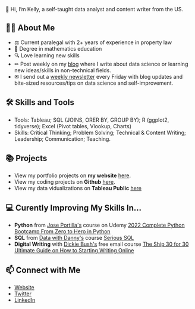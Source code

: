 👋 Hi, I’m Kelly, a self-taught data analyst and content writer from the US.

## 🙋‍♀️ About Me
- ⚖ Current paralegal with 2+ years of experience in property law
- 📐 Degree in mathematics education 
- 🔍 Love learning new skills
- ✏ Post weekly on my [blog](https://www.kellyjadams.com/blog) where I write about data science or learning new ideas/skills in non-technical fields. 
- ✉ I send out a [weekly newsletter](https://newsletter.kellyjadams.com/) every Friday with blog updates and bite-sized resources/tips on data science and self-improvement. 

## 🛠 Skills and Tools
- Tools: Tableau; SQL (JOINS, ORER BY, GROUP BY); R (ggplot2, tidyverse); Excel (Pivot tables, Vlookup, Charts)
- Skills: Critical Thinking; Problem Solving; Technical & Content Writing; Leadership; Communication; Teaching.

## 📚 Projects
- View my portfolio projects on **my website** [here](https://www.kellyjadams.com/portfolio). 
- View my coding projects on **Github** [here](https://github.com/kellyjadams/portfolioProjects).
- View my data vidualizations on **Tableau Public** [here](https://public.tableau.com/app/profile/kellyjadams)

## 💻 Curently Improving My Skills In...
- **Python** from [Jose Portilla's](https://www.udemy.com/user/joseportilla/) course on Udemy [2022 Complete Python Bootcamp From Zero to Hero in Python](https://www.udemy.com/course/complete-python-bootcamp/)
- **SQL** from [Data with Danny's](https://www.datawithdanny.com/) course [Serious SQL](https://www.datawithdanny.com/courses/serious-sql)
- **Digital Writing** with [Dickie Bush's](https://twitter.com/dickiebush) free email course [The Ship 30 for 30 Ultimate Guide on How to Starting Writing Online](https://startwritingonline.com/)

## 📫 Connect with Me
- [Website](https://www.kellyjadams.com/)
- [Twitter](https://twitter.com/KellyjAdamz)
- [LinkedIn](https://www.linkedin.com/in/kellyjianadams/)
